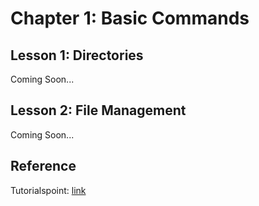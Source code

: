 # Chapter 1: Basic Commands

## Lesson 1: Directories
Coming Soon...

## Lesson 2: File Management
Coming Soon...


## Reference
Tutorialspoint: <a href="https://www.tutorialspoint.com/unix/index.htm">link</a>